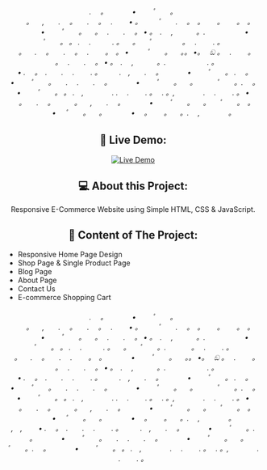 <h6 align="center">. 　。　　　　•　 　ﾟ　　。<br>
　　。 　,　　. 　。　　. 　。　 .　　  •  。 　　ﾟ　　.
　。　。　 　。　 　。　。 　　　 •　 　ﾟ　　。 　。　 .　　. 　。
• 。　. 　,　　 　。. 　　　　 　•　 　ﾟ　　。 。 .　 .　　　.
。 　。 　ﾟ　　　 　。　 .　　 .  。<br>
　。 　. 　。　　. 　。　 .　 　。　。 • 　 　ﾟ　　。 　。。
•。　 ඞ 。　 . 　　。 　。　 .　　. 　。
• 。　. 　,　　 　。. 　　　　 　 .  。<br>
• .　 。　.　　.　 .　　 . 。　　　.　,　　. 　。　　　　•　 　ﾟ　　。
. 　。　　　　•　 　ﾟ　　。　　.　 .　　. 　。　　　　•　 　ﾟ　　。
  　。　　 　ﾟ　　。. 　。　　　　•　 　ﾟ　　。 。 .　,　　　　.
.　 .　　 . 。　 . 。,　　　　.　 .　　 . 。
• 　。　　. 　。　　　  。 　,　　. 　。　　　　•　 　ﾟ　　。
　。 　ﾟ　　。　。 　　　• 　ﾟ　　。 　。 　　　  •
  　。　 　。 　。. 　,　　　　。<br>

<h2 align="center">🎦 Live Demo:</h2>

<p align="center">
  <a href="#"><img src="" alt="Live Demo"/></a>
</p>

<h2 align="center">💻 About this Project:</h2>

<p align="center">
  Responsive E-Commerce Website using Simple HTML, CSS & JavaScript.
</p>

<h2 align="center">📃 Content of The Project:</h2>

<ul>
  <li>Responsive Home Page Design</li>
  <li>Shop Page & Single Product Page</li>
  <li>Blog Page</li>
  <li>About Page</li>
  <li>Contact Us</li>
  <li>E-commerce Shopping Cart</li>
</ul>

<h6 align="center">. 　。　　　　•　 　ﾟ　　。<br>
　　。 　,　　. 　。　　. 　。　 .　　  •  。 　　ﾟ　　.
　。　。　 　。　 　。　。 　　　 •　 　ﾟ　　。 　。　 .　　. 　。
• 。　. 　,　　 　。. 　　　　 　•　 　ﾟ　　。 。 .　 .　　　.
。 　。 　ﾟ　　。. 　　 　。　 .　　 .  。<br>
　。 　. 　。　　.　 .　 　。　。 　　　 •　 　ﾟ　　。 　。。
•。　 ඞ 。　 . 　　。 　。　 .　　. 　。
• 。　. 　,　　 　。. 　　　　 　 .  。<br>
• .　 。　.　　.　 .　　 . 。　　　.　,　　. 　。　　　　•　 　ﾟ　　。
. 　。　　　　•　 　ﾟ　　。　　.　 .　　. 　。　　　　•　 　ﾟ　　。
  　。　　 　ﾟ　　。. 　。　　　　•　 　ﾟ　　。 。 .　,　　　　.
.　 .　　 . 。　 . 。,　　　　.　 .　　 . 。
• 　。　　. 　。　　　  。 　,　　. 　。　　　　•　 　ﾟ　　。
　。 　ﾟ　　。　。 　　　• 　ﾟ　　。 　。 　　　  •
  　。　 　。 　。. 　,　　　　。<br>
,　,　　
• .　 。　.　　.　 .　　 . 。　　　.　,　　. 　。　　　　•　 　ﾟ　　。. 　。　　　　•　 　ﾟ　　。　　.　 .　　. 　。　　　　•　 　ﾟ　　。  　。　　 　ﾟ　　。. 　。　　　　•　 　ﾟ　　。 。 .　,　　　　.　 .　　 . 。　 . 。,　　　　.　 .　　 . 。</h6>
